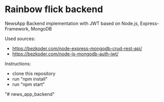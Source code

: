 # Rainbow flick backend
 
NewsApp Backend implementation with JWT based on Node.js, Express-Framework, MongoDB

Used sources:
- https://bezkoder.com/node-express-mongodb-crud-rest-api/
- https://bezkoder.com/node-js-mongodb-auth-jwt/

Instructions:
- clone this repository
- run "npm install"
- run "npm start"

"# news_app_backend" 
